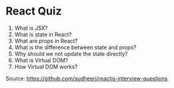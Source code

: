 # React Quiz

1. What is JSX?
2. What is state in React?
3. What are props in React?
4. What is the difference between state and props?
5. Why should we not update the state directly?
6. What is Virtual DOM?
7. How Virtual DOM works?


Source:
https://github.com/sudheerj/reactjs-interview-questions
